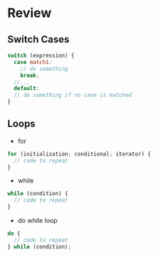 # Review

## Switch Cases

```js
switch (expression) {
  case match1:
    // do something
    break;
  //...
  default:
  // do something if no case is matched
}
```

## Loops

- for

```js
for (initialization; conditional; iterator) {
  // code to repeat
}
```

- while

```js
while (condition) {
  // code to repeat
}
```

- do while loop

```js
do {
  // code to repeat
} while (condition);
```
